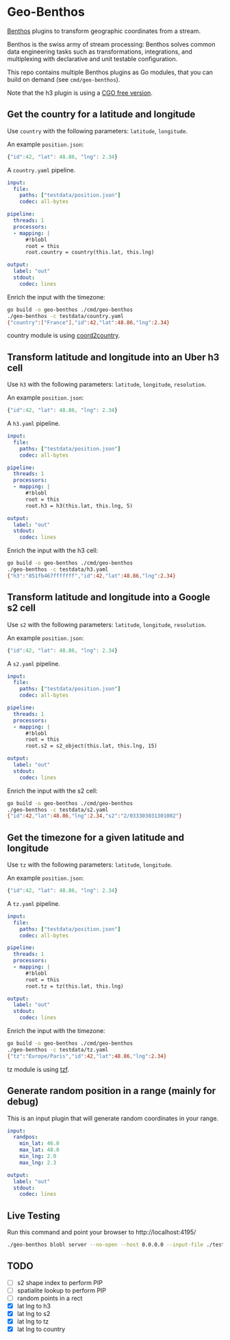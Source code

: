 # Geo-Benthos

[Benthos](benthos.dev/) plugins to transform geographic coordinates from a stream.

Benthos is the swiss army of stream processing: Benthos solves common data engineering tasks such as transformations, integrations, and multiplexing with declarative and unit testable configuration. 

This repo contains multiple Benthos plugins as Go modules, that you can build on demand (see `cmd/geo-benthos`).

Note that the h3 plugin is using a [CGO free version](https://github.com/akhenakh/goh3).


## Get the country for a latitude and longitude

Use `country` with the following parameters: `latitude`, `longitude`.

An example `position.json`:

```js
{"id":42, "lat": 48.86, "lng": 2.34}
```

A `country.yaml` pipeline.

```yaml
input:
  file:
    paths: ["testdata/position.json"]
    codec: all-bytes

pipeline:
  threads: 1
  processors:
  - mapping: |
      #!blobl
      root = this
      root.country = country(this.lat, this.lng)

output:
  label: "out"
  stdout:
    codec: lines
```

Enrich the input with the timezone:

```sh
go build -o geo-benthos ./cmd/geo-benthos
./geo-benthos -c testdata/country.yaml
{"country":["France"],"id":42,"lat":48.86,"lng":2.34}
```

country module is using [coord2country](https://github.com/akhenakh/coord2country).

## Transform latitude and longitude into an Uber h3 cell

Use `h3` with the following parameters: `latitude`, `longitude`, `resolution`.

An example `position.json`:

```js
{"id":42, "lat": 48.86, "lng": 2.34}
```

A `h3.yaml` pipeline.

```yaml
input:
  file:
    paths: ["testdata/position.json"]
    codec: all-bytes

pipeline:
  threads: 1
  processors:
  - mapping: |
      #!blobl
      root = this
      root.h3 = h3(this.lat, this.lng, 5)

output:
  label: "out"
  stdout:
    codec: lines
```

Enrich the input with the h3 cell:

```sh
go build -o geo-benthos ./cmd/geo-benthos
./geo-benthos -c testdata/h3.yaml
{"h3":"851fb467fffffff","id":42,"lat":48.86,"lng":2.34}
```

## Transform latitude and longitude into a Google s2 cell

Use `s2` with the following parameters: `latitude`, `longitude`, `resolution`.

An example `position.json`:

```js
{"id":42, "lat": 48.86, "lng": 2.34}
```

A `s2.yaml` pipeline.

```yaml
input:
  file:
    paths: ["testdata/position.json"]
    codec: all-bytes

pipeline:
  threads: 1
  processors:
  - mapping: |
      #!blobl
      root = this
      root.s2 = s2_object(this.lat, this.lng, 15)

output:
  label: "out"
  stdout:
    codec: lines
```

Enrich the input with the s2 cell:

```sh
go build -o geo-benthos ./cmd/geo-benthos
./geo-benthos -c testdata/s2.yaml
{"id":42,"lat":48.86,"lng":2.34,"s2":"2/033303031301002"}
```

## Get the timezone for a given latitude and longitude

Use `tz` with the following parameters: `latitude`, `longitude`.

An example `position.json`:

```js
{"id":42, "lat": 48.86, "lng": 2.34}
```

A `tz.yaml` pipeline.

```yaml
input:
  file:
    paths: ["testdata/position.json"]
    codec: all-bytes

pipeline:
  threads: 1
  processors:
  - mapping: |
      #!blobl
      root = this
      root.tz = tz(this.lat, this.lng)

output:
  label: "out"
  stdout:
    codec: lines
```

Enrich the input with the timezone:

```sh
go build -o geo-benthos ./cmd/geo-benthos
./geo-benthos -c testdata/tz.yaml
{"tz":"Europe/Paris","id":42,"lat":48.86,"lng":2.34}
```

tz module is using [tzf](https://github.com/ringsaturn/tzf).

## Generate random position in a range (mainly for debug)

This is an input plugin that will generate random coordinates in your range.

```yaml
input:
  randpos:
    min_lat: 46.0
    max_lat: 48.0
    min_lng: 2.0
    max_lng: 2.3

output:
  label: "out"
  stdout:
    codec: lines
```

## Live Testing

Run this command and point your browser to http://localhost:4195/

```sh
./geo-benthos blobl server --no-open --host 0.0.0.0 --input-file ./testdata/position.json -m testdata/s2_mapping.txt   
```


## TODO

- [ ] s2 shape index to perform PIP
- [ ] spatialite lookup to perform PIP
- [ ] random points in a rect
- [X] lat lng to h3
- [X] lat lng to s2
- [X] lat lng to tz
- [X] lat lng to country